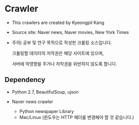 # Crawler
* This crawlers are created by Kyeongpil Kang
* Source site: Naver news, Naver movies, New York Times
* 주의) 공부 및 연구 목적으로 작성한 크롤링 소스입니다.

	크롤링할 데이터의 저작권은 해당 사이트에 있으며,
	
	서버에 악영향을 주거나 저작권을 위반하지 않도록 합니다.
	
## Dependency
* Python 2.7, BeautifulSoup, ujson

* Naver news crawler
	* Python newspaper Library
	* Mac/Linux (윈도우는 HTTP 헤더를 변경해야 할 것 같습니다.)